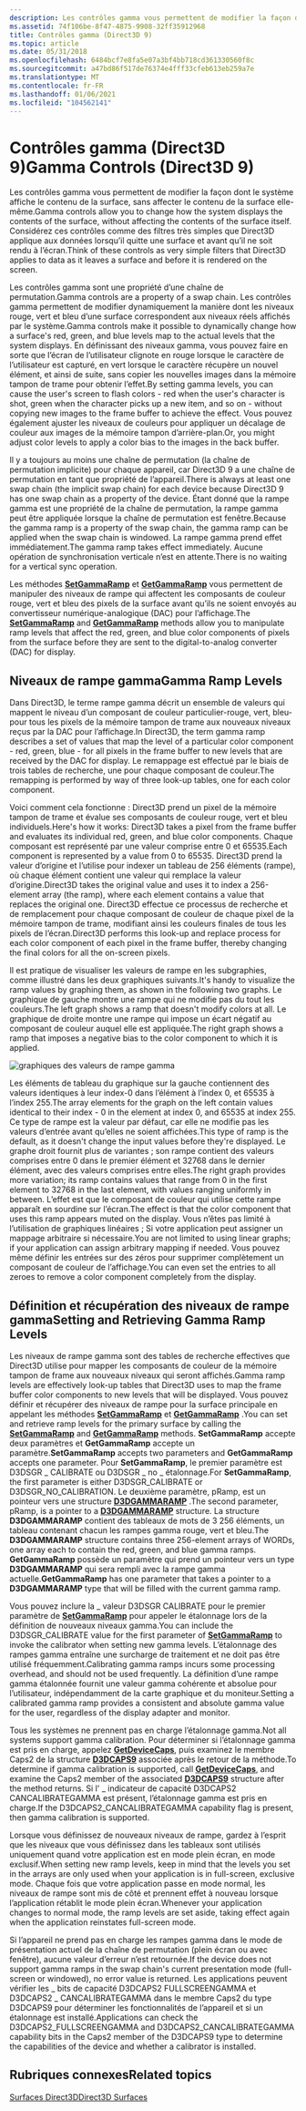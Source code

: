 ```yaml
---
description: Les contrôles gamma vous permettent de modifier la façon dont le système affiche le contenu de la surface, sans affecter le contenu de la surface elle-même.
ms.assetid: 74f106be-8f47-4875-9908-32ff35912968
title: Contrôles gamma (Direct3D 9)
ms.topic: article
ms.date: 05/31/2018
ms.openlocfilehash: 6484bcf7e8fa5e07a3bf4bb718cd361330560f8c
ms.sourcegitcommit: a47bd86f517de76374e4fff33cfeb613eb259a7e
ms.translationtype: MT
ms.contentlocale: fr-FR
ms.lasthandoff: 01/06/2021
ms.locfileid: "104562141"
---
```

# <a name="gamma-controls-direct3d-9"></a><span data-ttu-id="d9847-103">Contrôles gamma (Direct3D 9)</span><span class="sxs-lookup"><span data-stu-id="d9847-103">Gamma Controls (Direct3D 9)</span></span>

<span data-ttu-id="d9847-104">Les contrôles gamma vous permettent de modifier la façon dont le système affiche le contenu de la surface, sans affecter le contenu de la surface elle-même.</span><span class="sxs-lookup"><span data-stu-id="d9847-104">Gamma controls allow you to change how the system displays the contents of the surface, without affecting the contents of the surface itself.</span></span> <span data-ttu-id="d9847-105">Considérez ces contrôles comme des filtres très simples que Direct3D applique aux données lorsqu’il quitte une surface et avant qu’il ne soit rendu à l’écran.</span><span class="sxs-lookup"><span data-stu-id="d9847-105">Think of these controls as very simple filters that Direct3D applies to data as it leaves a surface and before it is rendered on the screen.</span></span>

<span data-ttu-id="d9847-106">Les contrôles gamma sont une propriété d’une chaîne de permutation.</span><span class="sxs-lookup"><span data-stu-id="d9847-106">Gamma controls are a property of a swap chain.</span></span> <span data-ttu-id="d9847-107">Les contrôles gamma permettent de modifier dynamiquement la manière dont les niveaux rouge, vert et bleu d’une surface correspondent aux niveaux réels affichés par le système.</span><span class="sxs-lookup"><span data-stu-id="d9847-107">Gamma controls make it possible to dynamically change how a surface's red, green, and blue levels map to the actual levels that the system displays.</span></span> <span data-ttu-id="d9847-108">En définissant des niveaux gamma, vous pouvez faire en sorte que l’écran de l’utilisateur clignote en rouge lorsque le caractère de l’utilisateur est capturé, en vert lorsque le caractère récupère un nouvel élément, et ainsi de suite, sans copier les nouvelles images dans la mémoire tampon de trame pour obtenir l’effet.</span><span class="sxs-lookup"><span data-stu-id="d9847-108">By setting gamma levels, you can cause the user's screen to flash colors - red when the user's character is shot, green when the character picks up a new item, and so on - without copying new images to the frame buffer to achieve the effect.</span></span> <span data-ttu-id="d9847-109">Vous pouvez également ajuster les niveaux de couleurs pour appliquer un décalage de couleur aux images de la mémoire tampon d’arrière-plan.</span><span class="sxs-lookup"><span data-stu-id="d9847-109">Or, you might adjust color levels to apply a color bias to the images in the back buffer.</span></span>

<span data-ttu-id="d9847-110">Il y a toujours au moins une chaîne de permutation (la chaîne de permutation implicite) pour chaque appareil, car Direct3D 9 a une chaîne de permutation en tant que propriété de l’appareil.</span><span class="sxs-lookup"><span data-stu-id="d9847-110">There is always at least one swap chain (the implicit swap chain) for each device because Direct3D 9 has one swap chain as a property of the device.</span></span> <span data-ttu-id="d9847-111">Étant donné que la rampe gamma est une propriété de la chaîne de permutation, la rampe gamma peut être appliquée lorsque la chaîne de permutation est fenêtre.</span><span class="sxs-lookup"><span data-stu-id="d9847-111">Because the gamma ramp is a property of the swap chain, the gamma ramp can be applied when the swap chain is windowed.</span></span> <span data-ttu-id="d9847-112">La rampe gamma prend effet immédiatement.</span><span class="sxs-lookup"><span data-stu-id="d9847-112">The gamma ramp takes effect immediately.</span></span> <span data-ttu-id="d9847-113">Aucune opération de synchronisation verticale n’est en attente.</span><span class="sxs-lookup"><span data-stu-id="d9847-113">There is no waiting for a vertical sync operation.</span></span>

<span data-ttu-id="d9847-114">Les méthodes [**SetGammaRamp**](/windows/win32/api/d3d9helper/nf-d3d9helper-idirect3ddevice9-setgammaramp) et [**GetGammaRamp**](/windows/win32/api/d3d9helper/nf-d3d9helper-idirect3ddevice9-getgammaramp) vous permettent de manipuler des niveaux de rampe qui affectent les composants de couleur rouge, vert et bleu des pixels de la surface avant qu’ils ne soient envoyés au convertisseur numérique-analogique (DAC) pour l’affichage.</span><span class="sxs-lookup"><span data-stu-id="d9847-114">The [**SetGammaRamp**](/windows/win32/api/d3d9helper/nf-d3d9helper-idirect3ddevice9-setgammaramp) and [**GetGammaRamp**](/windows/win32/api/d3d9helper/nf-d3d9helper-idirect3ddevice9-getgammaramp) methods allow you to manipulate ramp levels that affect the red, green, and blue color components of pixels from the surface before they are sent to the digital-to-analog converter (DAC) for display.</span></span>

## <a name="gamma-ramp-levels"></a><span data-ttu-id="d9847-115">Niveaux de rampe gamma</span><span class="sxs-lookup"><span data-stu-id="d9847-115">Gamma Ramp Levels</span></span>

<span data-ttu-id="d9847-116">Dans Direct3D, le terme rampe gamma décrit un ensemble de valeurs qui mappent le niveau d’un composant de couleur particulier-rouge, vert, bleu-pour tous les pixels de la mémoire tampon de trame aux nouveaux niveaux reçus par la DAC pour l’affichage.</span><span class="sxs-lookup"><span data-stu-id="d9847-116">In Direct3D, the term gamma ramp describes a set of values that map the level of a particular color component - red, green, blue - for all pixels in the frame buffer to new levels that are received by the DAC for display.</span></span> <span data-ttu-id="d9847-117">Le remappage est effectué par le biais de trois tables de recherche, une pour chaque composant de couleur.</span><span class="sxs-lookup"><span data-stu-id="d9847-117">The remapping is performed by way of three look-up tables, one for each color component.</span></span>

<span data-ttu-id="d9847-118">Voici comment cela fonctionne : Direct3D prend un pixel de la mémoire tampon de trame et évalue ses composants de couleur rouge, vert et bleu individuels.</span><span class="sxs-lookup"><span data-stu-id="d9847-118">Here's how it works: Direct3D takes a pixel from the frame buffer and evaluates its individual red, green, and blue color components.</span></span> <span data-ttu-id="d9847-119">Chaque composant est représenté par une valeur comprise entre 0 et 65535.</span><span class="sxs-lookup"><span data-stu-id="d9847-119">Each component is represented by a value from 0 to 65535.</span></span> <span data-ttu-id="d9847-120">Direct3D prend la valeur d’origine et l’utilise pour indexer un tableau de 256 éléments (rampe), où chaque élément contient une valeur qui remplace la valeur d’origine.</span><span class="sxs-lookup"><span data-stu-id="d9847-120">Direct3D takes the original value and uses it to index a 256-element array (the ramp), where each element contains a value that replaces the original one.</span></span> <span data-ttu-id="d9847-121">Direct3D effectue ce processus de recherche et de remplacement pour chaque composant de couleur de chaque pixel de la mémoire tampon de trame, modifiant ainsi les couleurs finales de tous les pixels de l’écran.</span><span class="sxs-lookup"><span data-stu-id="d9847-121">Direct3D performs this look-up and replace process for each color component of each pixel in the frame buffer, thereby changing the final colors for all the on-screen pixels.</span></span>

<span data-ttu-id="d9847-122">Il est pratique de visualiser les valeurs de rampe en les subgraphies, comme illustré dans les deux graphiques suivants.</span><span class="sxs-lookup"><span data-stu-id="d9847-122">It's handy to visualize the ramp values by graphing them, as shown in the following two graphs.</span></span> <span data-ttu-id="d9847-123">Le graphique de gauche montre une rampe qui ne modifie pas du tout les couleurs.</span><span class="sxs-lookup"><span data-stu-id="d9847-123">The left graph shows a ramp that doesn't modify colors at all.</span></span> <span data-ttu-id="d9847-124">Le graphique de droite montre une rampe qui impose un écart négatif au composant de couleur auquel elle est appliquée.</span><span class="sxs-lookup"><span data-stu-id="d9847-124">The right graph shows a ramp that imposes a negative bias to the color component to which it is applied.</span></span>

![graphiques des valeurs de rampe gamma](images/gammalv.png)

<span data-ttu-id="d9847-126">Les éléments de tableau du graphique sur la gauche contiennent des valeurs identiques à leur index-0 dans l’élément à l’index 0, et 65535 à l’index 255.</span><span class="sxs-lookup"><span data-stu-id="d9847-126">The array elements for the graph on the left contain values identical to their index - 0 in the element at index 0, and 65535 at index 255.</span></span> <span data-ttu-id="d9847-127">Ce type de rampe est la valeur par défaut, car elle ne modifie pas les valeurs d’entrée avant qu’elles ne soient affichées.</span><span class="sxs-lookup"><span data-stu-id="d9847-127">This type of ramp is the default, as it doesn't change the input values before they're displayed.</span></span> <span data-ttu-id="d9847-128">Le graphe droit fournit plus de variantes ; son rampe contient des valeurs comprises entre 0 dans le premier élément et 32768 dans le dernier élément, avec des valeurs comprises entre elles.</span><span class="sxs-lookup"><span data-stu-id="d9847-128">The right graph provides more variation; its ramp contains values that range from 0 in the first element to 32768 in the last element, with values ranging uniformly in between.</span></span> <span data-ttu-id="d9847-129">L’effet est que le composant de couleur qui utilise cette rampe apparaît en sourdine sur l’écran.</span><span class="sxs-lookup"><span data-stu-id="d9847-129">The effect is that the color component that uses this ramp appears muted on the display.</span></span> <span data-ttu-id="d9847-130">Vous n’êtes pas limité à l’utilisation de graphiques linéaires ; Si votre application peut assigner un mappage arbitraire si nécessaire.</span><span class="sxs-lookup"><span data-stu-id="d9847-130">You are not limited to using linear graphs; if your application can assign arbitrary mapping if needed.</span></span> <span data-ttu-id="d9847-131">Vous pouvez même définir les entrées sur des zéros pour supprimer complètement un composant de couleur de l’affichage.</span><span class="sxs-lookup"><span data-stu-id="d9847-131">You can even set the entries to all zeroes to remove a color component completely from the display.</span></span>

## <a name="setting-and-retrieving-gamma-ramp-levels"></a><span data-ttu-id="d9847-132">Définition et récupération des niveaux de rampe gamma</span><span class="sxs-lookup"><span data-stu-id="d9847-132">Setting and Retrieving Gamma Ramp Levels</span></span>

<span data-ttu-id="d9847-133">Les niveaux de rampe gamma sont des tables de recherche effectives que Direct3D utilise pour mapper les composants de couleur de la mémoire tampon de frame aux nouveaux niveaux qui seront affichés.</span><span class="sxs-lookup"><span data-stu-id="d9847-133">Gamma ramp levels are effectively look-up tables that Direct3D uses to map the frame buffer color components to new levels that will be displayed.</span></span> <span data-ttu-id="d9847-134">Vous pouvez définir et récupérer des niveaux de rampe pour la surface principale en appelant les méthodes [**SetGammaRamp**](/windows/win32/api/d3d9helper/nf-d3d9helper-idirect3ddevice9-setgammaramp) et [**GetGammaRamp**](/windows/win32/api/d3d9helper/nf-d3d9helper-idirect3ddevice9-getgammaramp) .</span><span class="sxs-lookup"><span data-stu-id="d9847-134">You can set and retrieve ramp levels for the primary surface by calling the [**SetGammaRamp**](/windows/win32/api/d3d9helper/nf-d3d9helper-idirect3ddevice9-setgammaramp) and [**GetGammaRamp**](/windows/win32/api/d3d9helper/nf-d3d9helper-idirect3ddevice9-getgammaramp) methods.</span></span> <span data-ttu-id="d9847-135">**SetGammaRamp** accepte deux paramètres et **GetGammaRamp** accepte un paramètre.</span><span class="sxs-lookup"><span data-stu-id="d9847-135">**SetGammaRamp** accepts two parameters and **GetGammaRamp** accepts one parameter.</span></span> <span data-ttu-id="d9847-136">Pour **SetGammaRamp**, le premier paramètre est D3DSGR \_ CALIBRATE ou D3DSGR \_ no \_ étalonnage.</span><span class="sxs-lookup"><span data-stu-id="d9847-136">For **SetGammaRamp**, the first parameter is either D3DSGR\_CALIBRATE or D3DSGR\_NO\_CALIBRATION.</span></span> <span data-ttu-id="d9847-137">Le deuxième paramètre, pRamp, est un pointeur vers une structure [**D3DGAMMARAMP**](d3dgammaramp.md) .</span><span class="sxs-lookup"><span data-stu-id="d9847-137">The second parameter, pRamp, is a pointer to a [**D3DGAMMARAMP**](d3dgammaramp.md) structure.</span></span> <span data-ttu-id="d9847-138">La structure **D3DGAMMARAMP** contient des tableaux de mots de 3 256 éléments, un tableau contenant chacun les rampes gamma rouge, vert et bleu.</span><span class="sxs-lookup"><span data-stu-id="d9847-138">The **D3DGAMMARAMP** structure contains three 256-element arrays of WORDs, one array each to contain the red, green, and blue gamma ramps.</span></span> <span data-ttu-id="d9847-139">**GetGammaRamp** possède un paramètre qui prend un pointeur vers un type **D3DGAMMARAMP** qui sera rempli avec la rampe gamma actuelle.</span><span class="sxs-lookup"><span data-stu-id="d9847-139">**GetGammaRamp** has one parameter that takes a pointer to a **D3DGAMMARAMP** type that will be filled with the current gamma ramp.</span></span>

<span data-ttu-id="d9847-140">Vous pouvez inclure la \_ valeur D3DSGR CALIBRATE pour le premier paramètre de [**SetGammaRamp**](/windows/win32/api/d3d9helper/nf-d3d9helper-idirect3ddevice9-setgammaramp) pour appeler le étalonnage lors de la définition de nouveaux niveaux gamma.</span><span class="sxs-lookup"><span data-stu-id="d9847-140">You can include the D3DSGR\_CALIBRATE value for the first parameter of [**SetGammaRamp**](/windows/win32/api/d3d9helper/nf-d3d9helper-idirect3ddevice9-setgammaramp) to invoke the calibrator when setting new gamma levels.</span></span> <span data-ttu-id="d9847-141">L’étalonnage des rampes gamma entraîne une surcharge de traitement et ne doit pas être utilisé fréquemment.</span><span class="sxs-lookup"><span data-stu-id="d9847-141">Calibrating gamma ramps incurs some processing overhead, and should not be used frequently.</span></span> <span data-ttu-id="d9847-142">La définition d’une rampe gamma étalonnée fournit une valeur gamma cohérente et absolue pour l’utilisateur, indépendamment de la carte graphique et du moniteur.</span><span class="sxs-lookup"><span data-stu-id="d9847-142">Setting a calibrated gamma ramp provides a consistent and absolute gamma value for the user, regardless of the display adapter and monitor.</span></span>

<span data-ttu-id="d9847-143">Tous les systèmes ne prennent pas en charge l’étalonnage gamma.</span><span class="sxs-lookup"><span data-stu-id="d9847-143">Not all systems support gamma calibration.</span></span> <span data-ttu-id="d9847-144">Pour déterminer si l’étalonnage gamma est pris en charge, appelez [**GetDeviceCaps**](/windows/desktop/api), puis examinez le membre Caps2 de la structure [**D3DCAPS9**](/windows/desktop/api/D3D9Caps/ns-d3d9caps-d3dcaps9) associée après le retour de la méthode.</span><span class="sxs-lookup"><span data-stu-id="d9847-144">To determine if gamma calibration is supported, call [**GetDeviceCaps**](/windows/desktop/api), and examine the Caps2 member of the associated [**D3DCAPS9**](/windows/desktop/api/D3D9Caps/ns-d3d9caps-d3dcaps9) structure after the method returns.</span></span> <span data-ttu-id="d9847-145">Si l' \_ indicateur de capacité D3DCAPS2 CANCALIBRATEGAMMA est présent, l’étalonnage gamma est pris en charge.</span><span class="sxs-lookup"><span data-stu-id="d9847-145">If the D3DCAPS2\_CANCALIBRATEGAMMA capability flag is present, then gamma calibration is supported.</span></span>

<span data-ttu-id="d9847-146">Lorsque vous définissez de nouveaux niveaux de rampe, gardez à l’esprit que les niveaux que vous définissez dans les tableaux sont utilisés uniquement quand votre application est en mode plein écran, en mode exclusif.</span><span class="sxs-lookup"><span data-stu-id="d9847-146">When setting new ramp levels, keep in mind that the levels you set in the arrays are only used when your application is in full-screen, exclusive mode.</span></span> <span data-ttu-id="d9847-147">Chaque fois que votre application passe en mode normal, les niveaux de rampe sont mis de côté et prennent effet à nouveau lorsque l’application rétablit le mode plein écran.</span><span class="sxs-lookup"><span data-stu-id="d9847-147">Whenever your application changes to normal mode, the ramp levels are set aside, taking effect again when the application reinstates full-screen mode.</span></span>

<span data-ttu-id="d9847-148">Si l’appareil ne prend pas en charge les rampes gamma dans le mode de présentation actuel de la chaîne de permutation (plein écran ou avec fenêtre), aucune valeur d’erreur n’est retournée.</span><span class="sxs-lookup"><span data-stu-id="d9847-148">If the device does not support gamma ramps in the swap chain's current presentation mode (full-screen or windowed), no error value is returned.</span></span> <span data-ttu-id="d9847-149">Les applications peuvent vérifier les \_ bits de capacité D3DCAPS2 FULLSCREENGAMMA et D3DCAPS2 \_ CANCALIBRATEGAMMA dans le membre Caps2 du type D3DCAPS9 pour déterminer les fonctionnalités de l’appareil et si un étalonnage est installé.</span><span class="sxs-lookup"><span data-stu-id="d9847-149">Applications can check the D3DCAPS2\_FULLSCREENGAMMA and D3DCAPS2\_CANCALIBRATEGAMMA capability bits in the Caps2 member of the D3DCAPS9 type to determine the capabilities of the device and whether a calibrator is installed.</span></span>

## <a name="related-topics"></a><span data-ttu-id="d9847-150">Rubriques connexes</span><span class="sxs-lookup"><span data-stu-id="d9847-150">Related topics</span></span>

<dl> <dt>

[<span data-ttu-id="d9847-151">Surfaces Direct3D</span><span class="sxs-lookup"><span data-stu-id="d9847-151">Direct3D Surfaces</span></span>](direct3d-surfaces.md)
</dt> </dl>

 

 
